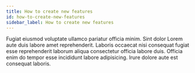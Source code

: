 ```yaml
---
title: How to create new features
id: how-to-create-new-features
sidebar_label: How to create new features
---
```


Fugiat eiusmod voluptate ullamco pariatur officia minim. Sint dolor Lorem aute duis labore amet reprehenderit. Laboris occaecat nisi consequat fugiat esse reprehenderit laborum aliqua consectetur officia labore duis. Officia enim do tempor esse incididunt labore adipisicing. Irure dolore aute est consequat laboris.

